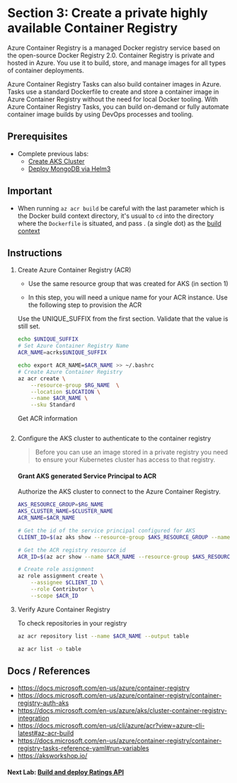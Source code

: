 Section 3: Create a private highly available Container Registry
==

Azure Container Registry is a managed Docker registry service based on the open-source Docker Registry 2.0. Container Registry is private and hosted in Azure. You use it to build, store, and manage images for all types of container deployments.

Azure Container Registry Tasks can also build container images in Azure. Tasks use a standard Dockerfile to create and store a container image in Azure Container Registry without the need for local Docker tooling. With Azure Container Registry Tasks, you can build on-demand or fully automate container image builds by using DevOps processes and tooling.

## Prerequisites
* Complete previous labs:
    * [Create AKS Cluster](../create-aks-cluster/README.md)
    * [Deploy MongoDB via Helm3](../deploy-mongodb/README.md)

## Important

* When running `az acr build` be careful with the last parameter which is the Docker build context directory, it's usual to `cd` into the directory where the `Dockerfile` is situated, and pass . (a single dot) as the [build context](https://docs.docker.com/develop/develop-images/dockerfile_best-practices/#understand-build-context)

## Instructions

1. Create Azure Container Registry (ACR)
   * Use the same resource group that was created for AKS (in section 1)
   
   * In this step, you will need a unique name for your ACR instance. Use the following step to provision the ACR

   Use the UNIQUE_SUFFIX from the first section. Validate that the value is still set.
   
    ```bash
    echo $UNIQUE_SUFFIX
    # Set Azure Container Registry Name
    ACR_NAME=acrks$UNIQUE_SUFFIX
   
    echo export ACR_NAME=$ACR_NAME >> ~/.bashrc
    # Create Azure Container Registry
    az acr create \
        --resource-group $RG_NAME  \
        --location $LOCATION \
        --name $ACR_NAME \
        --sku Standard
    ```

    Get ACR information

    ```
    
    ```

2. Configure the AKS cluster to authenticate to the container registry

    > Before you can use an image stored in a private registry you need to ensure your Kubernetes cluster has access to that registry.

    #### Grant AKS generated Service Principal to ACR

    Authorize the AKS cluster to connect to the Azure Container Registry.

    ```bash
    AKS_RESOURCE_GROUP=$RG_NAME
    AKS_CLUSTER_NAME=$CLUSTER_NAME
    ACR_NAME=$ACR_NAME

    # Get the id of the service principal configured for AKS
    CLIENT_ID=$(az aks show --resource-group $AKS_RESOURCE_GROUP --name $AKS_CLUSTER_NAME --query "servicePrincipalProfile.clientId" --output tsv)

    # Get the ACR registry resource id
    ACR_ID=$(az acr show --name $ACR_NAME --resource-group $AKS_RESOURCE_GROUP --query "id" --output tsv)

    # Create role assignment
    az role assignment create \
        --assignee $CLIENT_ID \
        --role Contributor \
        --scope $ACR_ID
    ```

3. Verify Azure Container Registry

    To check repositories in your registry

    ```bash
    az acr repository list --name $ACR_NAME --output table

    az acr list -o table
    ```

## Docs / References

* https://docs.microsoft.com/en-us/azure/container-registry
* https://docs.microsoft.com/en-us/azure/container-registry/container-registry-auth-aks
* https://docs.microsoft.com/en-us/azure/aks/cluster-container-registry-integration
* https://docs.microsoft.com/en-us/cli/azure/acr?view=azure-cli-latest#az-acr-build
* https://docs.microsoft.com/en-us/azure/container-registry/container-registry-tasks-reference-yaml#run-variables
* https://aksworkshop.io/

#### Next Lab: [Build and deploy Ratings API](../ratings-api/README.md)